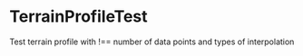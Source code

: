 # TerrainProfileTest
Test terrain profile with !== number of data points and types of interpolation
